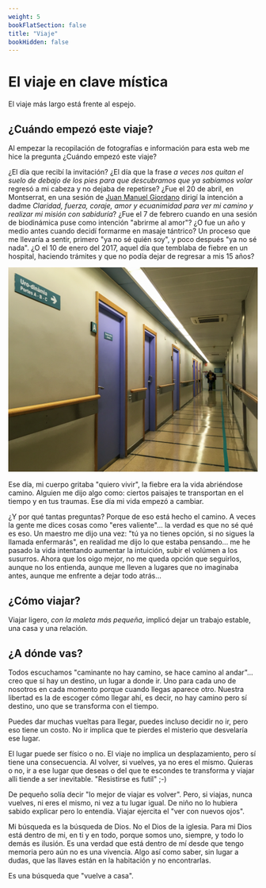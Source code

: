 ```yaml
---
weight: 5
bookFlatSection: false
title: "Viaje"
bookHidden: false
---
```


# El viaje en clave mística

El viaje más largo está frente al espejo.

## ¿Cuándo empezó este viaje?

Al empezar la recopilación de fotografías e información para esta web me hice la pregunta ¿Cuándo empezó este viaje?

¿El día que recibí la invitación? ¿El día que la frase _a veces nos quitan el suelo de debajo de los pies para que
descubramos que ya sabíamos volar_ regresó a mi cabeza y no dejaba de repetirse?
¿Fue el 20 de abril, en Montserrat, en una sesión de [Juan Manuel Giordano](https://www.juanmanuelgiordano.com/) dirigí
la intención a dadme _Claridad, fuerza, coraje, amor y ecuanimidad para ver mi camino y realizar mi misión con
sabiduría_?
¿Fue el 7 de febrero cuando en una sesión de biodinámica puse como intención "abrirme al amor"?
¿O fue un año y medio antes cuando decidí formarme en masaje tántrico? Un proceso que me llevaría a sentir,
primero "ya no sé quién soy", y poco después "ya no sé nada".
¿O el 10 de enero del 2017, aquel día que temblaba de fiebre en un hospital, haciendo trámites y que no podía dejar de
regresar a mis 15 años?

![IMG_3027_Screenshot.png](IMG_3027_Screenshot.png)

Ese día, mi cuerpo gritaba "quiero vivir", la fiebre era la vida abriéndose camino. Alguien me dijo algo como: ciertos
paisajes te transportan en el tiempo y en tus traumas. Ese día mi vida empezó a cambiar.

¿Y por qué tantas preguntas? Porque de eso está hecho el camino. A veces la gente me dices cosas como "eres valiente"...
la verdad es que no sé qué es eso. Un maestro me dijo una vez: "tú ya no tienes opción, si no sigues la llamada
enfermarás", en realidad me dijo lo que estaba pensando... me he pasado la vida intentando aumentar la intuición, subir
el volúmen a los susurros. Ahora que los oigo mejor, no me queda opción que seguirlos,
aunque no los entienda, aunque me lleven a lugares que no imaginaba antes, aunque me enfrente a dejar todo atrás...

## ¿Cómo viajar?

Viajar ligero, _con la maleta más pequeña_, implicó dejar un trabajo estable, una casa y una relación.

## ¿A dónde vas?

Todos escuchamos "caminante no hay camino, se hace camino al andar"... creo que sí hay un destino, un lugar
a donde ir. Uno para cada uno de nosotros en cada momento porque cuando llegas aparece otro. Nuestra libertad es la de
escoger cómo llegar ahí, es decir, no hay camino pero sí destino, uno que se transforma con el tiempo.

Puedes dar muchas vueltas para llegar, puedes incluso decidir no ir, pero eso tiene un costo. No ir implica que te
pierdes el misterio que desvelaría ese lugar.

El lugar puede ser físico o no. El viaje no implica un desplazamiento, pero sí tiene una consecuencia.
Al volver, si vuelves, ya no eres el mismo. Quieras o no, ir a ese lugar que deseas o del que te escondes
te transforma y viajar alli tiende a ser inevitable. "Resistirse es futil" ;-)

De pequeño solía decir "lo mejor de viajar es volver". Pero, si viajas, nunca vuelves, ni eres el mismo, ni vez a tu
lugar igual. De niño no lo hubiera sabido explicar pero lo entendía. Viajar ejercita el "ver con nuevos ojos".

Mi búsqueda es la búsqueda de Dios. No el Dios de la iglesia. Para mi Dios está dentro de mi, en ti y en todo, porque
somos uno, siempre, y todo lo demás es ilusión. Es una verdad que está dentro de mí desde que tengo memoria pero aún no
es una vivencia. Algo así como saber, sin lugar a dudas, que las llaves están en la habitación y no encontrarlas.

Es una búsqueda que "vuelve a casa".



